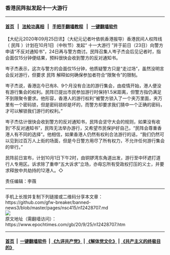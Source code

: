 ### 香港民阵拟发起十一大游行
------------------------

#### [首页](https://github.com/gfw-breaker/banned-news3/blob/master/README.md) &nbsp;&nbsp;|&nbsp;&nbsp; [法轮功真相](https://github.com/begood0513/basic/blob/master/README.md)  &nbsp;&nbsp;|&nbsp;&nbsp; [手把手翻墙教程](https://github.com/gfw-breaker/guides/wiki)  &nbsp;&nbsp;|&nbsp;&nbsp; [一键翻墙软件](https://github.com/gfw-breaker/nogfw/blob/master/README.md)  



<div><p>
 【大纪元2020年09月25日讯】（大纪元记者叶依帆香港报导）香港民间人权阵线（
 <ok href="https://www.epochtimes.com/gb/tag/%E6%B0%91%E9%98%B5.html">
  民阵
 </ok>
 ）计划在10月1日（中秋节）发起“
 <ok href="https://www.epochtimes.com/gb/tag/%E5%8D%81%E4%B8%80%E5%A4%A7%E6%B8%B8%E8%A1%8C.html">
  十一大游行
 </ok>
 ”并于前日（23日）向警方申请“不反对通知书”，24日再与警方商讨。民阵召集人岑子杰会后见记者时，指会面仅15分钟便结果，预料很快会收到警方的反对通知书。
</p>
<p>
 岑子杰表示，这次与警方的会面仅15分钟，他质疑警方只是“走过场”，虽然没明言会反对游行，但要求
 <ok href="https://www.epochtimes.com/gb/tag/%E6%B0%91%E9%98%B5.html">
  民阵
 </ok>
 解释如何确保参加者符合“限聚令”的限制。
</p>
<p>
 岑子杰说，香港迄今已有8、9个月没有合法的游行集会，由疫情开始，港人便没有游行集会的权利。民阵已提出市民参加游行时保持1.5米距离，但警方指仍满足不到限聚令要求。他形容，香港人的游行权利“被警方锁入了一个夹万里面，夹万里有一个密码锁，但是密码锁却是坏的，而警方却要求我们猜中一个正确的密码，才可以解锁我们游行的权利。”
</p>
<p>
 岑子杰估计很快会收到警方的反对通知书，民阵会坚守大会的规则，如果没有收到“不反对通知书”，民阵无法举办游行，又希望市民保护好自己，“民阵会尊重香港人有不同的选择”。他相信，如果香港人仍然有权利合法游行的话，“我们仍然可以见到过百万人上街的场面，但是今日警方用尽了所有权力，不允许任何游行集会的举行。”
</p>
<p>
 民阵前日宣布，计划10月1日下午2时，由铜锣湾东角道出发，游行至中环遮打道行人专用区。诉求除了重申“五大诉求”立场，亦毋忘所有受政权打压的义士，并要求释放中共劫持的12港人。◇
</p>
<p>
 责任编辑：李薇
</p>
</div>
<hr/>
手机上长按并复制下列链接或二维码分享本文章：<br/>
https://github.com/gfw-breaker/banned-news3/blob/master/pages/nsc415/n12428707.md <br/>
<a href='https://github.com/gfw-breaker/banned-news3/blob/master/pages/nsc415/n12428707.md'><img src='https://github.com/gfw-breaker/banned-news3/blob/master/pages/nsc415/n12428707.md.png'/></a> <br/>
原文地址（需翻墙访问）：https://www.epochtimes.com/gb/20/9/25/n12428707.htm


------------------------
#### [首页](https://github.com/gfw-breaker/banned-news3/blob/master/README.md) &nbsp;|&nbsp; [一键翻墙软件](https://github.com/gfw-breaker/nogfw/blob/master/README.md) &nbsp;| [《九评共产党》](https://github.com/gfw-breaker/9ping.md/blob/master/README.md#九评之一评共产党是什么) | [《解体党文化》](https://github.com/gfw-breaker/jtdwh.md/blob/master/README.md) | [《共产主义的终极目的》](https://github.com/gfw-breaker/gczydzjmd.md/blob/master/README.md)


<img src='http://gfw-breaker.win/banned-news3/pages/nsc415/n12428707.md' width='0px' height='0px'/>
